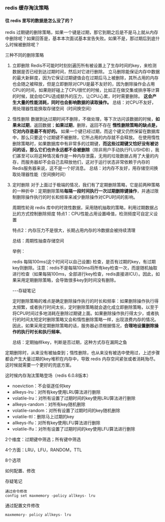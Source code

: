 ### redis 缓存淘汰策略

#### 往 redis 里写的数据是怎么没了的？

redis 过期键的删除策略，如果一个键是过期，那它到期之后是不是马上就从内存中删除呢？如果回答是，基本本次面试基本宣告失败。如果不是，那过期后到底什么时候被删除呢？

三种不同的删除策略

1. 立即删除
   Redis不可能时时刻刻遍历所有被设置上了生存时间的key，来检测数据是否已经到达过期时间，然后对它进行删除。
   立马删除能保证内存中数据的最大新鲜度，因为它保证过期键值会在过期后马上被删除，其所占用的内存也会随之被释放，但是立即删除对CPU是最不友好的，因为删除操作会占用CPU的时间，如果刚好碰上了CPU很忙的时候，比如正在做交集或排序等计算的时候，就会给CPU造成额外的压力，让CPU心累，时时需要删除。
   **这会产生大量的性能消耗，同时也会影响数据的读取操作。**
   总结：对CPU不友好，用处理器性能换取存储空间（时间换空间）
   
2. 惰性删除
   数据到达过期时间不删除，不做处理，等下次访问该数据的时候，**如果未过期**，返回数据；**如果过期**，删除，返回不存在
   **惰性删除策略的缺点是，它对内存是最不有好的。**
   如果一个键已经过期，而这个键又仍然保留在数据库中，那么只要这个过期键不被删除，它所占用的内存就不会释放。
   在使用惰性删除策略时，如果数据库中有非常多的过期键，**而这些过期键又恰好没有被访问的话，那么它们也许永远都不会被删除**（除非用户手动执行FLUSHDB），我们甚至可以将这种情况看作是一种内存泄露，无用的垃圾数据占用了大量的内存，而服务器却不会自己去释放他们，这对于运行状态非常依赖于内存的Redis服务器来说，这不是一个好消息。
   总结：对内存不友好，用存储空间换取处理器性能（空间换时间）
   
3. 定时删除
   对于上面过于极端的情况，我们有了定期删除策略，它是前两种策略的一种折中：定期删除策略**每隔一段时间执行一次过期删除键操作**，并通过限制删除操作执行的时长和频率来减少删除操作对CPU时间的影响。

   周期性轮询 redis 库中的时效性数据，采用随机抽取的策略，利用过期数据占比的方式控制删除频度
   特点1：CPU性能占用设置峰值，检测频度可自定义设置

   特点2：内存压力不是很大，长期占用内存的冷数据会被持续清理

   总结：周期性抽查存储空间

   举例：

   redis 每隔100ms(这个时间可以自己设置) 检查，是否有过期的key，有过期key则删除。注意：redis不是每隔100ms将所有key检查一次，而是随机抽取进行检查（如果每隔100ms，全部进行key检查，redis直接进ICU）。因此，如果采用定期删除策略，会导致很多key到时间没有删除。

   ---存疑笔记

   定时删除策略的难点是确定删除操作执行的时长和频率：如果删除操作执行得太频繁，或者执行时间太长，定时删除策略就会退化成立即删除策略，以至于将CPU时间过多地消耗在删除过期键上面。如果删除操作执行得太少，或者执行的时间太短定时删除策略又会和惰性删除策略一样，出现浪费内存的情况。因此，如果采用定期删除策略的话，服务器必须根据情况，**合理地设置删除操作的执行时长和执行频率**。

   总结：定期抽样key，判断是否过期，这种方式存在漏网之鱼

定期删除时，从来没有被抽查到；惰性删除，也从来没有被选中使用过，上述步骤都会产生大量过期的key堆积在内存中，导致 redis 内存空间紧张或者消耗殆尽。这时候就需要一个更好的兜底方案。

这时候内存淘汰策略登场（redis 6.0.8版本）

- noeviction：不会驱逐任何key
- allkeys-lru：对所有key使用LRU算法进行删除
- volatile-lru：对所有设置了过期时间的key使用LRU算法进行删除
- allkeys-random：对所有key随机删除
- volatile-random：对所有设置了过期时间的key随机删除
- volatile-ttl：删除马上过期的key
- allkeys-lfu：对所有key使用LFU算法进行删除
- volatile-lfu：对所有设置了过期时间的key使用LFU算法进行删除

2个维度：过期键中筛选；所有键中筛选

4个方面：LRU，LFU，RANDOM，TTL

8个选项



如何配置、修改

存疑笔记

```
通过命令修改
config set maxmemory -policy allkeys- lru
```

通过配置文件修改

```
maxmemory- policy allkeys- lru
```

